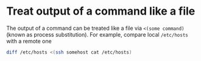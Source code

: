 # Treat output of a command like a file

The output of a command can be treated like a file via `<(some command)` (known as process substitution). For example, compare local `/etc/hosts` with a remote one
```bash
diff /etc/hosts <(ssh somehost cat /etc/hosts)
```
